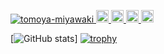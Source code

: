 <p align="left">
  <a href="https://github.com/Tomoya185-miyawaki/Tomoya185-miyawaki/">
    <img src="https://komarev.com/ghpvc/?username=Tomoya185-miyawaki" alt="tomoya-miyawaki" />
  </a>
  <a href="https://twitter.com/wavegr">
    <img height="20" src="https://img.shields.io/twitter/follow/wavegr?label=Twitter&logo=twitter&style=flat" />
  </a>
  <a href="https://github.com/Tomoya185-miyawaki">
    <img height="20" src="https://img.shields.io/github/followers/Tomoya185-miyawaki?label=follow&logo=github&style=flat" />
  </a>
  <a href="https://qiita.com/mk185">
    <img height="20" src="https://qiita-badge.apiapi.app/s/mk185/posts.svg" />
  </a>
  <//qiita.com/mk185">
    <img height="20" src="https://qiita-badge.apiapi.app/s/mk185/contributions.svg" />
  </a>
</p>

[![GitHub stats](https://github-readme-stats.vercel.app/api?username=Tomoya185-miyawaki&theme=onedark)]
[![trophy](https://github-profile-trophy.vercel.app/?username=Tomoya185-miyawaki&theme=onedark)](https://github.com/Tomoya185-miyawaki/github-profile-trophy)
